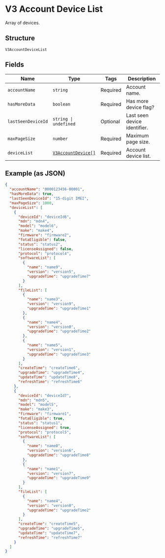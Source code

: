 
# V3 Account Device List

Array of devices.

## Structure

`V3AccountDeviceList`

## Fields

| Name | Type | Tags | Description |
|  --- | --- | --- | --- |
| `accountName` | `string` | Required | Account name. |
| `hasMoreData` | `boolean` | Required | Has more device flag? |
| `lastSeenDeviceId` | `string \| undefined` | Optional | Last seen device identifier. |
| `maxPageSize` | `number` | Required | Maximum page size. |
| `deviceList` | [`V3AccountDevice[]`](../../doc/models/v3-account-device.md) | Required | Account device list. |

## Example (as JSON)

```json
{
  "accountName": "0000123456-00001",
  "hasMoreData": true,
  "lastSeenDeviceId": "15-digit IMEI",
  "maxPageSize": 1000,
  "deviceList": [
    {
      "deviceId": "deviceId6",
      "mdn": "mdn4",
      "model": "model6",
      "make": "make4",
      "firmware": "firmware2",
      "fotaEligible": false,
      "status": "status2",
      "licenseAssigned": false,
      "protocol": "protocol4",
      "softwareList": [
        {
          "name": "name9",
          "version": "version5",
          "upgradeTime": "upgradeTime7"
        }
      ],
      "fileList": [
        {
          "name": "name3",
          "version": "version9",
          "upgradeTime": "upgradeTime1"
        },
        {
          "name": "name4",
          "version": "version0",
          "upgradeTime": "upgradeTime2"
        },
        {
          "name": "name5",
          "version": "version1",
          "upgradeTime": "upgradeTime3"
        }
      ],
      "createTime": "createTime6",
      "upgradeTime": "upgradeTime4",
      "updateTime": "updateTime8",
      "refreshTime": "refreshTime6"
    },
    {
      "deviceId": "deviceId7",
      "mdn": "mdn5",
      "model": "model5",
      "make": "make3",
      "firmware": "firmware1",
      "fotaEligible": true,
      "status": "status1",
      "licenseAssigned": true,
      "protocol": "protocol5",
      "softwareList": [
        {
          "name": "name0",
          "version": "version6",
          "upgradeTime": "upgradeTime8"
        },
        {
          "name": "name1",
          "version": "version7",
          "upgradeTime": "upgradeTime9"
        }
      ],
      "fileList": [
        {
          "name": "name4",
          "version": "version0",
          "upgradeTime": "upgradeTime2"
        }
      ],
      "createTime": "createTime5",
      "upgradeTime": "upgradeTime5",
      "updateTime": "updateTime7",
      "refreshTime": "refreshTime7"
    }
  ]
}
```

